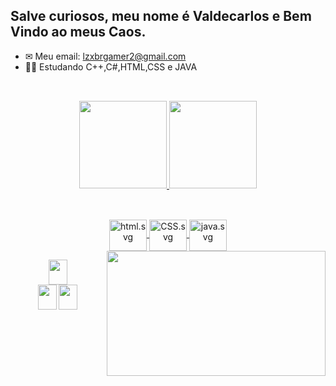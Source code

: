 ##  Salve curiosos, meu nome é Valdecarlos e Bem Vindo ao meus Caos.


- ✉ Meu email: lzxbrgamer2@gmail.com
- 👨‍💻 Estudando C++,C#,HTML,CSS e JAVA

##

<br>

<div align="center">
  <a href="https://github.com/ValdecarlosLZ">
  <img height="140em" src="https://github-readme-stats.vercel.app/api?username=ValdecarlosLZ&show_icons=true&theme=dark&include_all_commits=true&count_private=true"/>
  <img height="140em" src="https://github-readme-stats.vercel.app/api/top-langs/?username=ValdecarlosLZ&layout=compact&langs_count=7&theme=dark"/>
</div>

  ##
<div align="center">
  <div style="display: inline_block"><br>

  <img align="center" alt="html.svg" height="50" width="60" src="https://gogeticons.com/frontend/web/icons/data/1/1/8/6/2/html%205.svg">
  <img align="center" alt="CSS.svg" height="50" width="60" src="https://gogeticons.com/frontend/web/icons/data/1/1/8/6/6/css.svg">
   <img align="center" alt="java.svg" height="50" width="60" src="https://gogeticons.com/frontend/web/icons/data/1/1/8/6/1/java.svg">
  <img align="right" src="https://c.tenor.com/yC8bymA-_2IAAAAC/meliodas-seven-deadly-sins.gif" height="200" width="350">

</div>
</div>  
  

<div align="center">
   <div style="display: inline_block">

   <p align="center">

   <a href="#" target="_blank"/><img src="https://gogeticons.com/frontend/web/icons/data/8/4/0/7/9/instagram.svg" target="_blank" height="40" width="30" ></a>	  
   <a href = "lzxbrgamer2@gmail.com"><img src="https://gogeticons.com/frontend/web/icons/data/3/4/0/8/3/email.svg" target=" _blank" height="40" width="30"></a>
   <a href="https://www.linkedin.com/in/valdecarlos-henrique-garcia-dos-santos-36403621a/" target="_blank"><img src="https://gogeticons.com/frontend/web/icons/data/4/7/0/3/9/linkedin.svg" target="_blank" height="40" width="30"></a>


   </p>





  </div>
</div>

##
